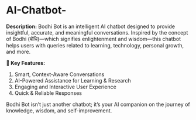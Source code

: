 # AI-Chatbot-
**Description:**
  Bodhi Bot is an intelligent AI chatbot designed to provide insightful, accurate, and meaningful conversations. Inspired by the concept of Bodhi (बोधि)—which signifies enlightenment and wisdom—this chatbot helps users with queries related to learning, technology, personal growth, and more.

**🔹 Key Features:**
  1.  Smart, Context-Aware Conversations
  2. AI-Powered Assistance for Learning & Research
  3. Engaging and Interactive User Experience
  4. Quick & Reliable Responses

Bodhi Bot isn’t just another chatbot; it’s your AI companion on the journey of knowledge, wisdom, and self-improvement.
